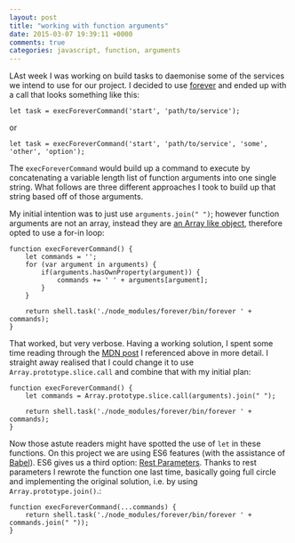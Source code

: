 ```yaml
---
layout: post
title: "working with function arguments"
date: 2015-03-07 19:39:11 +0000
comments: true
categories: javascript, function, arguments
---
```


LAst week I was working on build tasks to daemonise some of the services we intend to use for our project. I decided to use [forever](https://github.com/foreverjs/forever) and ended up with a call that looks something like this:

	let task = execForeverCommand('start', 'path/to/service');

or

	let task = execForeverCommand('start', 'path/to/service', 'some', 'other', 'option');


The `execForeverCommand` would build up a command to execute by concatenating a variable length list of function arguments into one single string. What follows are three different approaches I took to build up that string based off of those arguments. 

My initial intention was to just use `arguments.join(" ")`; however function arguments are not an array, instead they are [an Array like object](https://developer.mozilla.org/en-US/docs/Web/JavaScript/Reference/Functions/arguments), therefore opted to use a for-in loop:

	function execForeverCommand() {
		let commands = '';
		for (var argument in arguments) {
			if(arguments.hasOwnProperty(argument)) {
				commands += ' ' + arguments[argument];
			}
		}
	
		return shell.task('./node_modules/forever/bin/forever ' + commands);
 	}

That worked, but very verbose. Having a working solution, I spent some time reading through the [MDN post](https://developer.mozilla.org/en-US/docs/Web/JavaScript/Reference/Functions/arguments) I referenced above in more detail. I straight away realised that I could change it to use `Array.prototype.slice.call` and combine that with my initial plan:

	function execForeverCommand() {
		let commands = Array.prototype.slice.call(arguments).join(" ");
 
		return shell.task('./node_modules/forever/bin/forever ' + commands);
 	}
 	
Now those astute readers might have spotted the use of `let` in these functions. On this project we are using ES6 features (with the assistance of [Babel](https://babeljs.io/)). ES6 gives us a third option: [Rest Parameters](http://tc39wiki.calculist.org/es6/rest-parameters/). Thanks to rest parameters I rewrote the function one last time, basically going full circle and implementing the original solution, i.e. by using `Array.prototype.join()`.:

	function execForeverCommand(...commands) {
		return shell.task('./node_modules/forever/bin/forever ' + commands.join(" "));
 	}
 	
 

